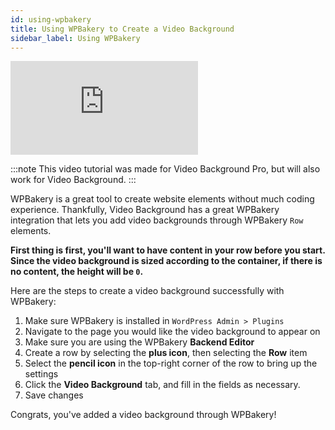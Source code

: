 ```yaml
---
id: using-wpbakery
title: Using WPBakery to Create a Video Background
sidebar_label: Using WPBakery
---
```


<div class="responsive-iframe-16-9">
    <iframe src="https://www.youtube.com/embed/LIMgVpmLc_I" frameborder="0" allow="accelerometer; autoplay; encrypted-media; gyroscope; picture-in-picture" allowfullscreen></iframe>
</div>

:::note
This video tutorial was made for Video Background Pro, but will also work for Video Background.
:::

WPBakery is a great tool to create website elements without much coding experience. Thankfully, Video Background has a great WPBakery integration that lets you add video backgrounds through WPBakery `Row` elements.

**First thing is first, you'll want to have content in your row before you start. Since the video background is sized according to the container, if there is no content, the height will be `0`.**

Here are the steps to create a video background successfully with WPBakery:

1. Make sure WPBakery is installed in `WordPress Admin > Plugins`
2. Navigate to the page you would like the video background to appear on
3. Make sure you are using the WPBakery **Backend Editor**
4. Create a row by selecting the **plus icon**, then selecting the **Row** item
5. Select the **pencil icon** in the top-right corner of the row to bring up the settings
6. Click the **Video Background** tab, and fill in the fields as necessary.
7. Save changes

Congrats, you've added a video background through WPBakery!